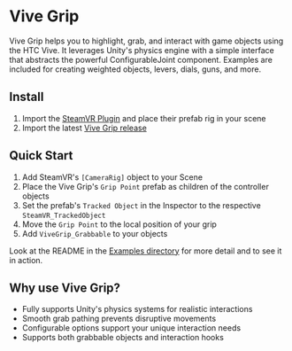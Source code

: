 # Vive Grip

Vive Grip helps you to highlight, grab, and interact with game objects using the HTC Vive. It leverages Unity's physics engine with a simple interface that abstracts the powerful ConfigurableJoint component. Examples are included for creating weighted objects, levers, dials, guns, and more.

## Install

1. Import the [SteamVR Plugin](https://www.assetstore.unity3d.com/en/#!/content/32647) and place their prefab rig in your scene
2. Import the latest [Vive Grip release](https://github.com/JScott/ViveGrip/releases/latest)

## Quick Start

1. Add SteamVR's `[CameraRig]` object to your Scene
2. Place the Vive Grip's `Grip Point` prefab as children of the controller objects
3. Set the prefab's `Tracked Object` in the Inspector to the respective `SteamVR_TrackedObject`
4. Move the `Grip Point` to the local position of your grip
5. Add `ViveGrip_Grabbable` to your objects

Look at the README in the [Examples directory](Examples) for more detail and to see it in action.

## Why use Vive Grip?

- Fully supports Unity's physics systems for realistic interactions
- Smooth grab pathing prevents disruptive movements
- Configurable options support your unique interaction needs
- Supports both grabbable objects and interaction hooks
